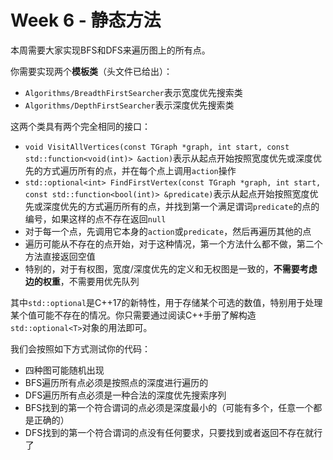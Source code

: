 # Week 6 - 静态方法

本周需要大家实现BFS和DFS来遍历图上的所有点。

你需要实现两个**模板类**（头文件已给出）：

- `Algorithms/BreadthFirstSearcher`表示宽度优先搜索类
- `Algorithms/DepthFirstSearcher`表示深度优先搜索类

这两个类具有两个完全相同的接口：

- `void VisitAllVertices(const TGraph *graph, int start, const std::function<void(int)> &action)`表示从起点开始按照宽度优先或深度优先的方式遍历所有的点，并在每个点上调用`action`操作
- `std::optional<int> FindFirstVertex(const TGraph *graph, int start, const std::function<bool(int)> &predicate)`表示从起点开始按照宽度优先或深度优先的方式遍历所有的点，并找到第一个满足谓词`predicate`的点的编号，如果这样的点不存在返回`null`
- 对于每一个点，先调用它本身的`action`或`predicate`，然后再遍历其他的点
- 遍历可能从不存在的点开始，对于这种情况，第一个方法什么都不做，第二个方法直接返回空值
- 特别的，对于有权图，宽度/深度优先的定义和无权图是一致的，**不需要考虑边的权重**，不需要用优先队列

其中`std::optional`是C++17的新特性，用于存储某个可选的数值，特别用于处理某个值可能不存在的情况。你只需要通过阅读C++手册了解构造`std::optional<T>`对象的用法即可。

我们会按照如下方式测试你的代码：

- 四种图可能随机出现
- BFS遍历所有点必须是按照点的深度进行遍历的
- DFS遍历所有点必须是一种合法的深度优先搜索序列
- BFS找到的第一个符合谓词的点必须是深度最小的（可能有多个，任意一个都是正确的）
- DFS找到的第一个符合谓词的点没有任何要求，只要找到或者返回不存在就行了
